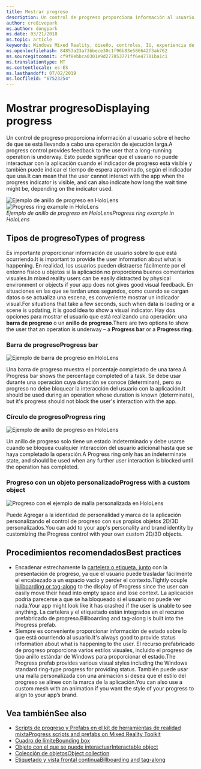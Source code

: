 ```yaml
---
title: Mostrar progreso
description: Un control de progreso proporciona información al usuario sobre el hecho de que se está llevando a cabo una operación de ejecución larga.
author: cre8ivepark
ms.author: dongpark
ms.date: 03/21/2018
ms.topic: article
keywords: Windows Mixed Reality, diseño, controles, IU, experiencia de usuario
ms.openlocfilehash: 84853a23a73bbece30c1f96b83e586642f3ab762
ms.sourcegitcommit: cf9f8ebbca0301e9d277853771ff6e47701ba1c1
ms.translationtype: MT
ms.contentlocale: es-ES
ms.lasthandoff: 07/02/2019
ms.locfileid: "67523254"
---
```

# <a name="displaying-progress"></a><span data-ttu-id="ff4e3-104">Mostrar progreso</span><span class="sxs-lookup"><span data-stu-id="ff4e3-104">Displaying progress</span></span>

<span data-ttu-id="ff4e3-105">Un control de progreso proporciona información al usuario sobre el hecho de que se está llevando a cabo una operación de ejecución larga.</span><span class="sxs-lookup"><span data-stu-id="ff4e3-105">A progress control provides feedback to the user that a long-running operation is underway.</span></span> <span data-ttu-id="ff4e3-106">Esto puede significar que el usuario no puede interactuar con la aplicación cuando el indicador de progreso está visible y también puede indicar el tiempo de espera aproximado, según el indicador que usa.</span><span class="sxs-lookup"><span data-stu-id="ff4e3-106">It can mean that the user cannot interact with the app when the progress indicator is visible, and can also indicate how long the wait time might be, depending on the indicator used.</span></span>

<span data-ttu-id="ff4e3-107">![Ejemplo de anillo de progreso en HoloLens](images/HoloLens2_Loader.gif)</span><span class="sxs-lookup"><span data-stu-id="ff4e3-107">![Progress ring example in HoloLens](images/HoloLens2_Loader.gif)</span></span><br>
<span data-ttu-id="ff4e3-108">*Ejemplo de anillo de progreso en HoloLens*</span><span class="sxs-lookup"><span data-stu-id="ff4e3-108">*Progress ring example in HoloLens*</span></span>

## <a name="types-of-progress"></a><span data-ttu-id="ff4e3-109">Tipos de progreso</span><span class="sxs-lookup"><span data-stu-id="ff4e3-109">Types of progress</span></span>

<span data-ttu-id="ff4e3-110">Es importante proporcionar información de usuario sobre lo que está ocurriendo.</span><span class="sxs-lookup"><span data-stu-id="ff4e3-110">It is important to provide the user information about what is happening.</span></span> <span data-ttu-id="ff4e3-111">En realidad, los usuarios pueden distraerse fácilmente por el entorno físico u objetos si la aplicación no proporciona buenos comentarios visuales.</span><span class="sxs-lookup"><span data-stu-id="ff4e3-111">In mixed reality users can be easily distracted by physical environment or objects if your app does not gives good visual feedback.</span></span> <span data-ttu-id="ff4e3-112">En situaciones en las que se tardan unos segundos, como cuando se cargan datos o se actualiza una escena, es conveniente mostrar un indicador visual.</span><span class="sxs-lookup"><span data-stu-id="ff4e3-112">For situations that take a few seconds, such when data is loading or a scene is updating, it is good idea to show a visual indicator.</span></span> <span data-ttu-id="ff4e3-113">Hay dos opciones para mostrar el usuario que está realizando una operación: una **barra de progreso** o un **anillo de progreso**.</span><span class="sxs-lookup"><span data-stu-id="ff4e3-113">There are two options to show the user that an operation is underway – a **Progress bar** or a **Progress ring**.</span></span>

### <a name="progress-bar"></a><span data-ttu-id="ff4e3-114">Barra de progreso</span><span class="sxs-lookup"><span data-stu-id="ff4e3-114">Progress bar</span></span>

![Ejemplo de barra de progreso en HoloLens](images/640px-progressbar.jpg)

<span data-ttu-id="ff4e3-116">Una barra de progreso muestra el porcentaje completado de una tarea.</span><span class="sxs-lookup"><span data-stu-id="ff4e3-116">A Progress bar shows the percentage completed of a task.</span></span> <span data-ttu-id="ff4e3-117">Se debe usar durante una operación cuya duración se conoce (determinan), pero su progreso no debe bloquear la interacción del usuario con la aplicación.</span><span class="sxs-lookup"><span data-stu-id="ff4e3-117">It should be used during an operation whose duration is known (determinate), but it's progress should not block the user's interaction with the app.</span></span>

### <a name="progress-ring"></a><span data-ttu-id="ff4e3-118">Círculo de progreso</span><span class="sxs-lookup"><span data-stu-id="ff4e3-118">Progress ring</span></span>

![Ejemplo de anillo de progreso en HoloLens](images/640px-progressring.jpg)

<span data-ttu-id="ff4e3-120">Un anillo de progreso solo tiene un estado indeterminado y debe usarse cuando se bloquea cualquier interacción del usuario adicional hasta que se haya completado la operación.</span><span class="sxs-lookup"><span data-stu-id="ff4e3-120">A Progress ring only has an indeterminate state, and should be used when any further user interaction is blocked until the operation has completed.</span></span>

### <a name="progress-with-a-custom-object"></a><span data-ttu-id="ff4e3-121">Progreso con un objeto personalizado</span><span class="sxs-lookup"><span data-stu-id="ff4e3-121">Progress with a custom object</span></span>

![Progreso con el ejemplo de malla personalizada en HoloLens](images/640px-progresscustom.jpg)

<span data-ttu-id="ff4e3-123">Puede Agregar a la identidad de personalidad y marca de la aplicación personalizando el control de progreso con sus propios objetos 2D/3D personalizados.</span><span class="sxs-lookup"><span data-stu-id="ff4e3-123">You can add to your app's personality and brand identity by customizing the Progress control with your own custom 2D/3D objects.</span></span>

## <a name="best-practices"></a><span data-ttu-id="ff4e3-124">Procedimientos recomendados</span><span class="sxs-lookup"><span data-stu-id="ff4e3-124">Best practices</span></span>
* <span data-ttu-id="ff4e3-125">Encadenar estrechamente la [cartelera o etiqueta, junto](billboarding-and-tag-along.md) con la presentación de progreso, ya que el usuario puede trasladar fácilmente el encabezado a un espacio vacío y perder el contexto.</span><span class="sxs-lookup"><span data-stu-id="ff4e3-125">Tightly couple [billboarding or tag-along](billboarding-and-tag-along.md) to the display of Progress since the user can easily move their head into empty space and lose context.</span></span> <span data-ttu-id="ff4e3-126">La aplicación podría parecerse a que se ha bloqueado si el usuario no puede ver nada.</span><span class="sxs-lookup"><span data-stu-id="ff4e3-126">Your app might look like it has crashed if the user is unable to see anything.</span></span> <span data-ttu-id="ff4e3-127">La cartelera y el etiquetado están integrados en el recurso prefabricado de progreso.</span><span class="sxs-lookup"><span data-stu-id="ff4e3-127">Billboarding and tag-along is built into the Progress prefab.</span></span>
* <span data-ttu-id="ff4e3-128">Siempre es conveniente proporcionar información de estado sobre lo que está ocurriendo al usuario.</span><span class="sxs-lookup"><span data-stu-id="ff4e3-128">It's always good to provide status information about what is happening to the user.</span></span> <span data-ttu-id="ff4e3-129">El recurso prefabricado de progreso proporciona varios estilos visuales, incluido el progreso de tipo anillo estándar de Windows para proporcionar el estado.</span><span class="sxs-lookup"><span data-stu-id="ff4e3-129">The Progress prefab provides various visual styles including the Windows standard ring-type progress for providing status.</span></span> <span data-ttu-id="ff4e3-130">También puede usar una malla personalizada con una animación si desea que el estilo del progreso se alinee con la marca de la aplicación.</span><span class="sxs-lookup"><span data-stu-id="ff4e3-130">You can also use a custom mesh with an animation if you want the style of your progress to align to your app’s brand.</span></span>

## <a name="see-also"></a><span data-ttu-id="ff4e3-131">Vea también</span><span class="sxs-lookup"><span data-stu-id="ff4e3-131">See also</span></span>
* [<span data-ttu-id="ff4e3-132">Scripts de progreso y Prefabs en el kit de herramientas de realidad mixta</span><span class="sxs-lookup"><span data-stu-id="ff4e3-132">Progress scripts and prefabs on Mixed Reality Toolkit</span></span>](https://github.com/microsoft/MixedRealityToolkit-Unity/tree/mrtk_development/Assets/MixedRealityToolkit.SDK/Features/UX/Prefabs/Loader)
* [<span data-ttu-id="ff4e3-133">Cuadro de límite</span><span class="sxs-lookup"><span data-stu-id="ff4e3-133">Bounding box</span></span>](app-bar-and-bounding-box.md)
* [<span data-ttu-id="ff4e3-134">Objeto con el que se puede interactuar</span><span class="sxs-lookup"><span data-stu-id="ff4e3-134">Interactable object</span></span>](interactable-object.md)
* [<span data-ttu-id="ff4e3-135">Colección de objetos</span><span class="sxs-lookup"><span data-stu-id="ff4e3-135">Object collection</span></span>](object-collection.md)
* [<span data-ttu-id="ff4e3-136">Etiquetado y vista frontal continua</span><span class="sxs-lookup"><span data-stu-id="ff4e3-136">Billboarding and tag-along</span></span>](billboarding-and-tag-along.md)
